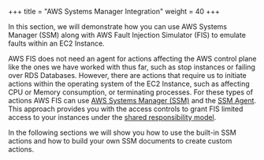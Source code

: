 +++
title = "AWS Systems Manager Integration"
weight = 40
+++

In this section, we will demonstrate how you can use AWS Systems Manager (SSM) along with AWS Fault Injection Simulator (FIS) to emulate faults within an EC2 Instance.

AWS FIS does not need an agent for actions affecting the AWS control plane like the ones we have worked with thus far, such as stop instances or failing over RDS Databases. However, there are actions that require us to initiate actions within the operating system of the EC2 Instance, such as affecting CPU or Memory consumption, or terminating processes. For these types of actions AWS FIS can use [AWS Systems Manager (SSM)](https://docs.aws.amazon.com/systems-manager/latest/userguide/what-is-systems-manager.html) and the [SSM Agent](https://docs.aws.amazon.com/systems-manager/latest/userguide/ssm-agent.html). This approach provides you with the access controls to grant FIS limited access to your instances under the [shared responsibility model](https://aws.amazon.com/compliance/shared-responsibility-model/).

In the following sections we will show you how to use the built-in SSM actions and how to build your own SSM documents to create custom actions.

